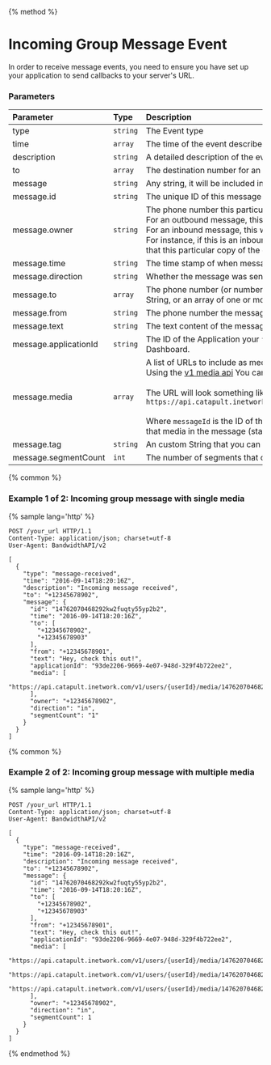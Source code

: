{% method %}
# Incoming Group Message Event
In order to receive message events, you need to ensure you have set up your application to send callbacks to your server's URL.

### Parameters
| Parameter             | Type     | Description                                                                                                                                                                                                                                                                                                                                                                                                                                                                                                                   |
|:----------------------|:---------|:------------------------------------------------------------------------------------------------------------------------------------------------------------------------------------------------------------------------------------------------------------------------------------------------------------------------------------------------------------------------------------------------------------------------------------------------------------------------------------------------------------------------------|
| type                  | `string` | The Event type                                                                                                                                                                                                                                                                                                                                                                                                                                                                                                                |
| time                  | `array`  | The time of the event described in the receipt                                                                                                                                                                                                                                                                                                                                                                                                                                                                                |
| description           | `string` | A detailed description of the event described by the receipt                                                                                                                                                                                                                                                                                                                                                                                                                                                                  |
| to                    | `array`  | The destination number for an outbound group message receipt                                                                                                                                                                                                                                                                                                                                                                                                                                                                  |
| message               | `string` | Any string, it will be included in the callback events of the message.                                                                                                                                                                                                                                                                                                                                                                                                                                                        |
| message.id            | `string` | The unique ID of this message                                                                                                                                                                                                                                                                                                                                                                                                                                                                                                 |
| message.owner         | `string` | The phone number this particular message is associated with.<br> For an outbound message, this is always the `from` number.<br> For an inbound message, this will be (one of) the `to` number(s).<br>For instance, if this is an inbound group message, the `owner` field will be set to the `to` number that this particular copy of the group message belongs to.                                                                                                                                                           |
| message.time          | `string` | The time stamp of when message was created                                                                                                                                                                                                                                                                                                                                                                                                                                                                                    |
| message.direction     | `string` | Whether the message was sent from Bandwidth, or received by a Bandwidth number                                                                                                                                                                                                                                                                                                                                                                                                                                                |
| message.to            | `array`  | The phone number (or numbers) the message the message is sent to. On a POST, this can be a String, or an array of one or more numbers. In all other places, this will be an array.                                                                                                                                                                                                                                                                                                                                            |
| message.from          | `string` | The phone number the message was sent from                                                                                                                                                                                                                                                                                                                                                                                                                                                                                    |
| message.text          | `string` | The text content of the message                                                                                                                                                                                                                                                                                                                                                                                                                                                                                               |
| message.applicationId | `string` | The ID of the Application your `from` number is associated with in the Bandwidth Phone Number Dashboard.                                                                                                                                                                                                                                                                                                                                                                                                                      |
| message.media         | `array`  | A list of URLs to include as media attachments as part of the message. <br> Using the [v1 media api](http://dev.bandwidth.com/ap-docs/methods/media/getMediaMediaName.html) You can download the media **WITHIN 30 DAYS** <br><br> The URL will look something like: <br> `https://api.catapult.inetwork.com/v1/users/{userId}/media/{messageId}/{index}/{filename}` <br><br> Where `messageId` is the ID of the incoming message that had the media, `index` is the index of that media in the message (starting from `0`) and `filename` is the original filename |
| message.tag           | `string` | An custom String that you can use to track this particular message                                                                                                                                                                                                                                                                                                                                                                                                                                                            |
| message.segmentCount  | `int`    | The number of segments that compose a message                                                                                                                                                                                                                                                                                                                                                                                                                                                                                 |

{% common %}
### Example 1 of 2: Incoming group message with single media

{% sample lang='http' %}

```http
POST /your_url HTTP/1.1
Content-Type: application/json; charset=utf-8
User-Agent: BandwidthAPI/v2

[
  {
    "type": "message-received",
    "time": "2016-09-14T18:20:16Z",
    "description": "Incoming message received",
    "to": "+12345678902",
    "message": {
      "id": "14762070468292kw2fuqty55yp2b2",
      "time": "2016-09-14T18:20:16Z",
      "to": [
        "+12345678902",
        "+12345678903"
      ],
      "from": "+12345678901",
      "text": "Hey, check this out!",
      "applicationId": "93de2206-9669-4e07-948d-329f4b722ee2",
      "media": [
        "https://api.catapult.inetwork.com/v1/users/{userId}/media/14762070468292kw2fuqty55yp2b2/0/bw.png"
      ],
      "owner": "+12345678902",
      "direction": "in",
      "segmentCount": "1"
    }
  }
]
```

{% common %}

### Example 2 of 2: Incoming group message with multiple media

{% sample lang='http' %}

```http
POST /your_url HTTP/1.1
Content-Type: application/json; charset=utf-8
User-Agent: BandwidthAPI/v2

[
  {
    "type": "message-received",
    "time": "2016-09-14T18:20:16Z",
    "description": "Incoming message received",
    "to": "+12345678902",
    "message": {
      "id": "14762070468292kw2fuqty55yp2b2",
      "time": "2016-09-14T18:20:16Z",
      "to": [
        "+12345678902",
        "+12345678903"
      ],
      "from": "+12345678901",
      "text": "Hey, check this out!",
      "applicationId": "93de2206-9669-4e07-948d-329f4b722ee2",
      "media": [
        "https://api.catapult.inetwork.com/v1/users/{userId}/media/14762070468292kw2fuqty55yp2b2/0/bw.png",
        "https://api.catapult.inetwork.com/v1/users/{userId}/media/14762070468292kw2fuqty55yp2b2/1/bandwidth_logo.png",
        "https://api.catapult.inetwork.com/v1/users/{userId}/media/14762070468292kw2fuqty55yp2b2/2/Bandwidth_Contact.png"
      ],
      "owner": "+12345678902",
      "direction": "in",
      "segmentCount": 1
    }
  }
]
```

{% endmethod %}
